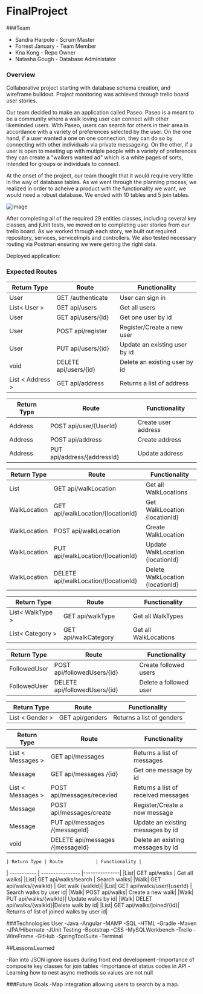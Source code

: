 # FinalProject


###Team
- Sandra Harpole -  Scrum Master
- Forrest January - Team Member
- Kna Kong - Repo Owner
- Natasha Gough - Database Administator

### Overview
Collaborative project starting with database schema creation, and wireframe buildout. Project monitoring was achieved through trello board user stories. 

Our team decided to make an application called Paseo. Paseo is a meant to be a community where a walk loving user can connect with other likeminded users. With Paseo, users can search for others in their area in accordance with a variety of preferences selected by the user. On the one hand, if a user wanted a one on one connection, they can do so by connecting with other individuals via private messageing. On the other, if a user is open to meeting up with mutiple people with a variety of preferences they can create a "walkers wanted ad" which is a white pages of sorts, intended for groups or individuals to connect. 

At the onset of the project, our team thought that it would require very little in the way of database tables. As we went through the planning process, we realized in order to acheive a product with the functionality we want, we would need a robust database. We ended with 10 tables and 5 join tables. 

![image](https://user-images.githubusercontent.com/74070200/218876920-4112dc05-549e-4571-910d-ee3d65c70d88.png)


After completing all of the required 29 entities classes, including several key classes, and jUnit tests, we moved on to completing user stories from our trello board. As we worked through each story, we built out required repository, services, serviceImpls and controllers. We also tested necessary routing via Postman ensuring we were getting the right data. 

Deployed application: 

### Expected Routes

| Return Type | Route            | Functionality |
| ----------- | ---------------- |---------------|
|User | GET /authenticate| User can sign in|
|List< User > | GET api/users    |Get all users |
| User   | GET api/users/{id}       |Get one user by id|
| User   | POST api/register       |Register/Create a new user|
| User   | PUT api/users/{id}       |Update an existing user by id|
| void   | DELETE api/users/{id}      |Delete an existing user by id|
|List < Address >| GET api/address| Returns a list of address|

| Return Type | Route            | Functionality |
| ----------- | ---------------- |---------------|
| Address| POST  api/user/{UserId}| Create user address|
|Address| POST api/address|Create address|
|Address| PUT api/address/{addressId} | Update address|

| Return Type | Route            | Functionality |
| ----------- | ---------------- |---------------|
|List<WalkLocation>| GET api/walkLocation | Get all WalkLocations|
|WalkLocation| GET api/walkLocation/{locationId} | Get WalkLocation {locationId}|
|WalkLocation| POST api/walkLocation | Create WalkLocation|
|WalkLocation| PUT api/walkLocation/{locationId} | Update WalkLocation {locationId}|
|WalkLocation| DELETE api/walkLocation/{locationId} | Delete WalkLocation {locationId}|
 
| Return Type | Route            | Functionality |
| ----------- | ---------------- |---------------|  
|List< WalkType > | GET api/walkType    |Get all WalkTypes |
|List< Category > | GET api/walkCategory    |Get all WalkLocations |

 | Return Type | Route            | Functionality |
| ----------- | ---------------- |---------------| 
| FollowedUser | POST api/followedUsers/{id}| Create followed users|
|FollowedUser| DELETE api/followedUsers/{id}| Delete a followed user|
  
  | Return Type | Route            | Functionality |
| ----------- | ---------------- |---------------|
|List < Gender > | GET api/genders | Returns a list of genders|
  
  | Return Type | Route            | Functionality |
| ----------- | ---------------- |---------------|
  |List < Messages > | GET api/messages | Returns a list of messages|  
  | Message   | GET api/messages /{id}       |Get one message by id|
  | List < Messages >  | POST api/messages/recevied      |Returns a list of received messages|
| Message   | POST api/messages/create      |Register/Create a new message|
|  Message   | PUT api/messages /{messageId}       |Update an existing messages  by id|
| void   | DELETE api/messages /{messageId}      |Delete an existing messages  by id|
  
    | Return Type | Route            | Functionality |
| ----------- | ---------------- |---------------|
|List<Walk>| GET api/walks | Get all walks|
  |List<Walk>| GET api/walks/search | Search walks|
|Walk| GET api/walks/{walkId} | Get walk {walkId}|
 |List<Walk>| GET api/walks/user/{userId} | Search walks by user id|
  |Walk| POST api/walks| Create a new walk|
  |Walk| PUT api/walks/{walkId}| Update walks by id|
  |Walk| DELET api/walks/{walkId}|Delete walk by id|
  |List<Walk>| GET api/walks/joined/{id}| Returns of list of joined walks by user id|
  

  
  ###Technologies User
  -Java
  -Angular
  -MAMP
-SQL
-HTML
-Gradle
-Maven
-JPA/Hibernate
-JUnit Testing
-Bootstrap
-CSS
-MySQLWorkbench
-Trello
-WireFrame
-GitHub
-SpringToolSuite
-Terminal
  
  ##LessonsLearned
  
 -Ran into JSON ignore issues during front end development
-Importance of composite key classes for join tables
-Importance of status codes in API
-Learning how to nest async methods so values are not null
  
  
###Future Goals
  -Map integration allowing users to search by a map.
